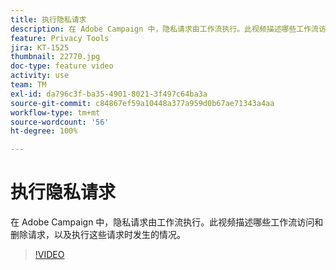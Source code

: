 ```yaml
---
title: 执行隐私请求
description: 在 Adobe Campaign 中，隐私请求由工作流执行。此视频描述哪些工作流访问和删除请求，以及执行这些请求时发生的情况。
feature: Privacy Tools
jira: KT-1525
thumbnail: 22770.jpg
doc-type: feature video
activity: use
team: TM
exl-id: da796c3f-ba35-4901-8021-3f497c64ba3a
source-git-commit: c84867ef59a10448a377a959d0b67ae71343a4aa
workflow-type: tm+mt
source-wordcount: '56'
ht-degree: 100%

---
```


# 执行隐私请求

在 Adobe Campaign 中，隐私请求由工作流执行。此视频描述哪些工作流访问和删除请求，以及执行这些请求时发生的情况。

>[!VIDEO](https://video.tv.adobe.com/v/22770?quality=12&learn=on)
